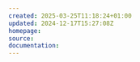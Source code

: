 ```yaml
---
created: 2025-03-25T11:18:24+01:00
updated: 2024-12-17T15:27:08Z
homepage: 
source: 
documentation: 
---
```


